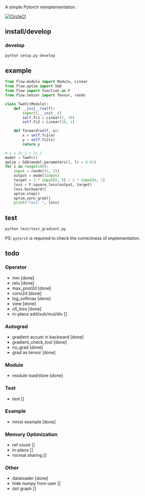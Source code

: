 A simple Pytorch reimplementation.

[![CircleCI](https://circleci.com/gh/Cjkkkk/Pyflow.svg?style=svg)](https://circleci.com/gh/Cjkkkk/Pyflow)

## install/develop
### develop
```bash
python setup.py develop
```
## example

```python
from flow.module import Module, Linear
from flow.optim import SGD
from flow import function as F
from flow.tensor import Tensor, randn

class TwoFc(Module):
    def __init__(self):
        super().__init__()
        self.fc1 = Linear(2, 10)
        self.fc2 = Linear(10, 1)

    def forward(self, a):
        x = self.fc1(a)
        y = self.fc2(x)
        return y

# y = 3x_1 + 2x_2
model = TwoFc()
optim = SGD(model.parameters(), lr = 0.01)
for i in range(100):
    input = randn((1, 2))
    output = model(input)
    target = 3 * input[0, 0] + 2 * input[0, 1]
    loss = F.square_loss(output, target)
    loss.backward()
    optim.step()
    optim.zero_grad()
    print("loss: ", loss)
```
## test
```bash
python test/test_gradient.py
```

PS: `pytorch` is required to check the correctness of implementation.

## todo
### Operator
* mm [done]
* relu [done]
* max_pool2d [done]
* conv2d [done]
* log_softmax [done]
* view [done]
* nll_loss [done]
* in-place add/sub/mul/div []


### Autograd
* gradient accum in backward [done]
* gradient_check_tool [done]
* no_grad [done]
* grad as tensor [done]

### Module
* module load/store [done]

### Test
* test []

### Example
* mnist example [done]

### Memory Optimization
* ref count []
* in-place []
* normal sharing []

### Other
* dataloader [done]
* hide numpy from user []
* dot graph []